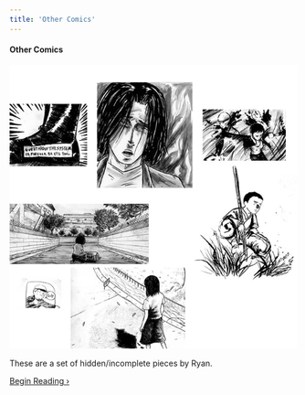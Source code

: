 ```yaml
---
title: 'Other Comics'
---
```


#### Other Comics

![](othertitle.jpg "A compilation of icons for some hidden/incomplete comics.")

These are a set of hidden/incomplete pieces by Ryan.

[Begin Reading ›](./part-1)